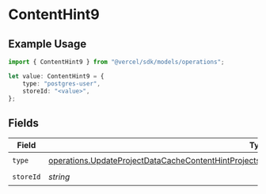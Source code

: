 # ContentHint9

## Example Usage

```typescript
import { ContentHint9 } from "@vercel/sdk/models/operations";

let value: ContentHint9 = {
    type: "postgres-user",
    storeId: "<value>",
};
```

## Fields

| Field                                                                                                                                                                                                                    | Type                                                                                                                                                                                                                     | Required                                                                                                                                                                                                                 | Description                                                                                                                                                                                                              |
| ------------------------------------------------------------------------------------------------------------------------------------------------------------------------------------------------------------------------ | ------------------------------------------------------------------------------------------------------------------------------------------------------------------------------------------------------------------------ | ------------------------------------------------------------------------------------------------------------------------------------------------------------------------------------------------------------------------ | ------------------------------------------------------------------------------------------------------------------------------------------------------------------------------------------------------------------------ |
| `type`                                                                                                                                                                                                                   | [operations.UpdateProjectDataCacheContentHintProjectsResponse200ApplicationJSONResponseBodyEnv9Type](../../models/operations/updateprojectdatacachecontenthintprojectsresponse200applicationjsonresponsebodyenv9type.md) | :heavy_check_mark:                                                                                                                                                                                                       | N/A                                                                                                                                                                                                                      |
| `storeId`                                                                                                                                                                                                                | *string*                                                                                                                                                                                                                 | :heavy_check_mark:                                                                                                                                                                                                       | N/A                                                                                                                                                                                                                      |
